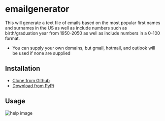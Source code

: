 # emailgenerator

This will generate a text file of emails based on the most popular first names and surnames in the US as well as include numbers such as birth/graduation year from 1950-2050 as well as include numbers in a 0-100 format.

-   You can supply your own domains, but gmail, hotmail, and outlook will be used if none are supplied

## Installation

-   [Clone from Github](https://github.com/SubjectAlpha/emailgenerator)
-   [Download from PyPi](https://pypi.org/project/emailgenerator/)

## Usage

![help image](imgs/help.png)
